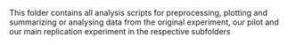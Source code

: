 This folder contains all analysis scripts for preprocessing, plotting and summarizing or analysing data from the original experiment, our pilot and our main replication experiment in the respective subfolders 
